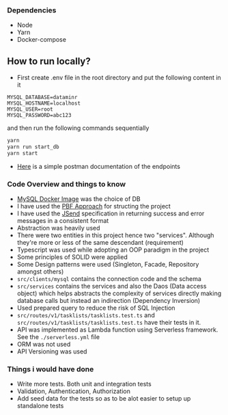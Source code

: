 

### Dependencies

- Node
- Yarn
- Docker-compose

## How to run locally?

- First create .env file in the root directory and put the following content in it

```
MYSQL_DATABASE=dataminr
MYSQL_HOSTNAME=localhost
MYSQL_USER=root
MYSQL_PASSWORD=abc123
```
and then run the following commands sequentially

```sh
yarn
yarn run start_db
yarn start

```
- [Here](https://documenter.getpostman.com/view/3683187/UVXdPK8c) is a simple postman documentation of the endpoints

### Code Overview and things to know

- [MySQL Docker Image](https://hub.docker.com/_/mysqls) was the choice of DB
- I have used the [PBF Approach](https://phauer.com/2020/package-by-feature/) for structing the project
- I have used the [JSend](https://github.com/omniti-labs/jsend) specification in returning success and error messages in a consistent format
- Abstraction was heavily used
- There were two entities in this project hence two "services". Although they're more or less of the same descendant (requirement)
- Typescript was used while adopting an OOP paradigm in the project
- Some principles of SOLID were applied
- Some Design patterns were used (Singleton, Facade, Repository amongst others)
- `src/clients/mysql` contains the connection code and the schema
- `src/services` contains the services and also the Daos (Data access object) which helps abstracts the complexity of services directly making database calls but instead an indirection (Dependency Inversion)
- Used prepared query to reduce the risk of SQL Injection
- `src/routes/v1/tasklists/tasklists.test.ts` and `src/routes/v1/tasklists/tasklists.test.ts` have their tests in it. 
- API was implemented as Lambda function using Serverless framework. See the `./serverless.yml` file
- ORM was not used
- API Versioning was used


### Things i would have done
- Write more tests. Both unit and integration tests
- Validation, Authentication, Authorization
- Add seed data for the tests so as to be alot easier to setup up standalone tests